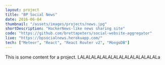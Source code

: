 ```yaml
---
layout: project
title: "BP Social News"
date: 2016-06-04
thumbnail: "/assets/images/projects/news.jpg"
shortDescription: "HackerNews-like news sharing site"
code: "https://github.com/brettapeters/social-website-aggregator"
live: "https://bpsocialnews.herokuapp.com/"
tech: ["Meteor", "React", "React Router v2", "MongoDB"]
---
```


This is some content for a project. LALALALALALALALALALALALALALALa